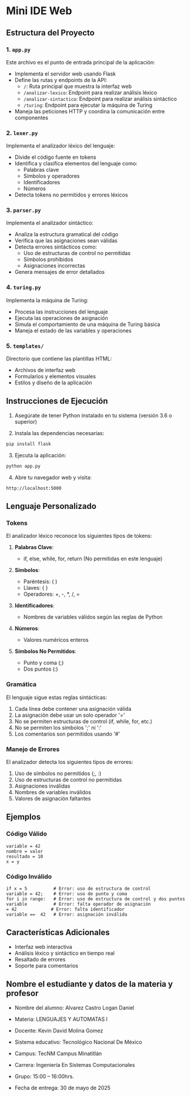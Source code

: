 # Mini IDE Web

## Estructura del Proyecto

### 1. `app.py`
Este archivo es el punto de entrada principal de la aplicación:
- Implementa el servidor web usando Flask
- Define las rutas y endpoints de la API:
  - `/`: Ruta principal que muestra la interfaz web
  - `/analizar-lexico`: Endpoint para realizar análisis léxico
  - `/analizar-sintactico`: Endpoint para realizar análisis sintáctico
  - `/turing`: Endpoint para ejecutar la máquina de Turing
- Maneja las peticiones HTTP y coordina la comunicación entre componentes

### 2. `lexer.py`
Implementa el analizador léxico del lenguaje:
- Divide el código fuente en tokens
- Identifica y clasifica elementos del lenguaje como:
  - Palabras clave
  - Símbolos y operadores
  - Identificadores
  - Números
- Detecta tokens no permitidos y errores léxicos

### 3. `parser.py`
Implementa el analizador sintáctico:
- Analiza la estructura gramatical del código
- Verifica que las asignaciones sean válidas
- Detecta errores sintácticos como:
  - Uso de estructuras de control no permitidas
  - Símbolos prohibidos
  - Asignaciones incorrectas
- Genera mensajes de error detallados

### 4. `turing.py`
Implementa la máquina de Turing:
- Procesa las instrucciones del lenguaje
- Ejecuta las operaciones de asignación
- Simula el comportamiento de una máquina de Turing básica
- Maneja el estado de las variables y operaciones

### 5. `templates/`
Directorio que contiene las plantillas HTML:
- Archivos de interfaz web
- Formularios y elementos visuales
- Estilos y diseño de la aplicación

## Instrucciones de Ejecución

1. Asegúrate de tener Python instalado en tu sistema (versión 3.6 o superior)

2. Instala las dependencias necesarias:
```bash
pip install flask
```

3. Ejecuta la aplicación:
```bash
python app.py
```

4. Abre tu navegador web y visita:
```
http://localhost:5000
```

## Lenguaje Personalizado

### Tokens
El analizador léxico reconoce los siguientes tipos de tokens:

1. **Palabras Clave**:
   - if, else, while, for, return (No permitidas en este lenguaje)

2. **Símbolos**:
   - Paréntesis: ( )
   - Llaves: { }
   - Operadores: +, -, *, /, =

3. **Identificadores**:
   - Nombres de variables válidos según las reglas de Python

4. **Números**:
   - Valores numéricos enteros

5. **Símbolos No Permitidos**:
   - Punto y coma (;)
   - Dos puntos (:)

### Gramática
El lenguaje sigue estas reglas sintácticas:

1. Cada línea debe contener una asignación válida
2. La asignación debe usar un solo operador '='
3. No se permiten estructuras de control (if, while, for, etc.)
4. No se permiten los símbolos ';' ni ':'
5. Los comentarios son permitidos usando '#'

### Manejo de Errores
El analizador detecta los siguientes tipos de errores:

1. Uso de símbolos no permitidos (;, :)
2. Uso de estructuras de control no permitidas
3. Asignaciones inválidas
4. Nombres de variables inválidos
5. Valores de asignación faltantes

## Ejemplos

### Código Válido
```
variable = 42
nombre = valor
resultado = 10
x = y
```

### Código Inválido
```
if x = 5          # Error: uso de estructura de control
variable = 42;    # Error: uso de punto y coma
for i in range:   # Error: uso de estructura de control y dos puntos
variable          # Error: falta operador de asignación
= 42             # Error: falta identificador
variable ==  42   # Error: asignación inválida
```

## Características Adicionales
- Interfaz web interactiva
- Análisis léxico y sintáctico en tiempo real
- Resaltado de errores
- Soporte para comentarios 

## Nombre el estudiante y datos de la materia y profesor

- Nombre del alumno: Alvarez Castro Logan Daniel

- Materia: LENGUAJES Y AUTOMATAS I

- Docente: Kevin David Molina Gomez

- Sistema educativo: Tecnológico Nacional De México

- Campus: TecNM Campus Minatitlán

- Carrera: Ingeniería En Sistemas Computacionales

- Grupo:  15:00 – 16:00hrs.

- Fecha de entrega: 30 de mayo de 2025
